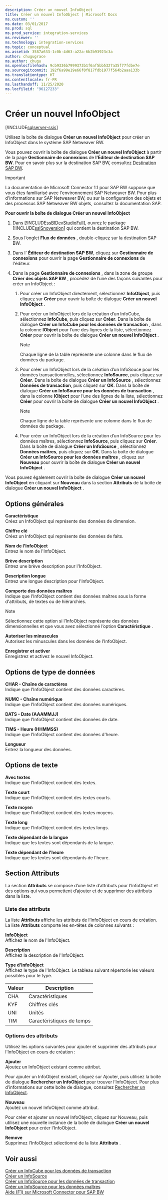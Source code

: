 ```yaml
---
description: Créer un nouvel InfoObject
title: Créer un nouvel InfoObject | Microsoft Docs
ms.custom: ''
ms.date: 03/01/2017
ms.prod: sql
ms.prod_service: integration-services
ms.reviewer: ''
ms.technology: integration-services
ms.topic: conceptual
ms.assetid: 3587a633-1c0b-4d63-a22a-6b2b93923c3a
author: chugugrace
ms.author: chugu
ms.openlocfilehash: 9cb9336b7999373b1f6af5bb5327a35f77fdbe7e
ms.sourcegitcommit: 192f6a99e19e66f0f817fdb1977f564b2aaa133b
ms.translationtype: HT
ms.contentlocale: fr-FR
ms.lasthandoff: 11/25/2020
ms.locfileid: "96127233"
---
```

# <a name="create-new-infoobject"></a>Créer un nouvel InfoObject

[!INCLUDE[sqlserver-ssis](../../includes/applies-to-version/sqlserver-ssis.md)]


  Utilisez la boîte de dialogue **Créer un nouvel InfoObject** pour créer un InfoObject dans le système SAP Netweaver BW.  
  
 Vous pouvez ouvrir la boîte de dialogue **Créer un nouvel InfoObject** à partir de la page **Gestionnaire de connexions** de **l’Éditeur de destination SAP BW**. Pour en savoir plus sur la destination SAP BW, consultez [Destination SAP BW](../../integration-services/data-flow/sap-bw-destination.md).  
  
> [!IMPORTANT]  
>  La documentation de Microsoft Connector 1.1 pour SAP BW suppose que vous êtes familiarisé avec l'environnement SAP Netweaver BW. Pour plus d'informations sur SAP Netweaver BW, ou sur la configuration des objets et des processus SAP Netweaver BW objets, consultez la documentation SAP.  
  
 **Pour ouvrir la boîte de dialogue Créer un nouvel InfoObject**  
  
1.  Dans [!INCLUDE[ssBIDevStudioFull](../../includes/ssbidevstudiofull-md.md)], ouvrez le package [!INCLUDE[ssISnoversion](../../includes/ssisnoversion-md.md)] qui contient la destination SAP BW.  
  
2.  Sous l’onglet **Flux de données** , double-cliquez sur la destination SAP BW.  
  
3.  Dans l' **Éditeur de destination SAP BW**, cliquez sur **Gestionnaire de connexions** pour ouvrir la page **Gestionnaire de connexions** de l'éditeur.  
  
4.  Dans la page **Gestionnaire de connexions** , dans la zone de groupe **Créer des objets SAP BW** , procédez de l’une des façons suivantes pour créer un InfoObject :  
  
    1.  Pour créer un InfoObject directement, sélectionnez **InfoObject**, puis cliquez sur **Créer** pour ouvrir la boîte de dialogue **Créer un nouvel InfoObject** .  
  
    2.  Pour créer un InfoObject lors de la création d’un InfoCube, sélectionnez **InfoCube**, puis cliquez sur **Créer**. Dans la boîte de dialogue **Créer un InfoCube pour les données de transaction** , dans la colonne **IObject** pour l’une des lignes de la liste, sélectionnez **Créer** pour ouvrir la boîte de dialogue **Créer un nouvel InfoObject** .  
  
        > [!NOTE]  
        >  Chaque ligne de la table représente une colonne dans le flux de données du package.  
  
    3.  Pour créer un InfoObject lors de la création d’un InfoSouce pour les données transactionnelles, sélectionnez **InfoSource**, puis cliquez sur **Créer**. Dans la boîte de dialogue **Créer un InfoSource** , sélectionnez **Données de transaction**, puis cliquez sur **OK**. Dans la boîte de dialogue **Créer un InfoSource pour les données de transaction** , dans la colonne **IObject** pour l’une des lignes de la liste, sélectionnez **Créer** pour ouvrir la boîte de dialogue **Créer un nouvel InfoObject** .  
  
        > [!NOTE]  
        >  Chaque ligne de la table représente une colonne dans le flux de données du package.  
  
    4.  Pour créer un InfoObject lors de la création d’un InfoSource pour les données maîtres, sélectionnez **InfoSource**, puis cliquez sur **Créer**. Dans la boîte de dialogue **Créer un InfoSource** , sélectionnez **Données maîtres**, puis cliquez sur **OK**. Dans la boîte de dialogue **Créer un InfoSource pour les données maîtres** , cliquez sur **Nouveau** pour ouvrir la boîte de dialogue **Créer un nouvel InfoObject** .  
  
 Vous pouvez également ouvrir la boîte de dialogue **Créer un nouvel InfoObject** en cliquant sur **Nouveau** dans la section **Attributs** de la boîte de dialogue **Créer un nouvel InfoObject** .  
  
## <a name="general-options"></a>Options générales  
 **Caractéristique**  
 Créez un InfoObject qui représente des données de dimension.  
  
 **Chiffre clé**  
 Créez un InfoObject qui représente des données de faits.  
  
 **Nom de l'InfoObject**  
 Entrez le nom de l'InfoObject.  
  
 **Brève description**  
 Entrez une brève description pour l'InfoObject.  
  
 **Description longue**  
 Entrez une longue description pour l'InfoObject.  
  
 **Comporte des données maîtres**  
 Indique que l'InfoObject contient des données maîtres sous la forme d'attributs, de textes ou de hiérarchies.  
  
> [!NOTE]  
>  Sélectionnez cette option si l’InfoObject représente des données dimensionnelles et que vous avez sélectionné l’option **Caractéristique** .  
  
 **Autoriser les minuscules**  
 Autorisez les minuscules dans les données de l'InfoObject.  
  
 **Enregistrer et activer**  
 Enregistrez et activez le nouvel InfoObject.  
  
## <a name="data-type-options"></a>Options de type de données  
 **CHAR - Chaîne de caractères**  
 Indique que l'InfoObject contient des données caractères.  
  
 **NUMC - Chaîne numérique**  
 Indique que l'InfoObject contient des données numériques.  
  
 **DATS - Date (AAAMMJJ)**  
 Indique que l'InfoObject contient des données de date.  
  
 **TIMS - Heure (HHMMSS)**  
 Indique que l'InfoObject contient des données d'heure.  
  
 **Longueur**  
 Entrez la longueur des données.  
  
## <a name="text-options"></a>Options de texte  
 **Avec textes**  
 Indique que l'InfoObject contient des textes.  
  
 **Texte court**  
 Indique que l'InfoObject contient des textes courts.  
  
 **Texte moyen**  
 Indique que l'InfoObject contient des textes moyens.  
  
 **Texte long**  
 Indique que l'InfoObject contient des textes longs.  
  
 **Texte dépendant de la langue**  
 Indique que les textes sont dépendants de la langue.  
  
 **Texte dépendant de l'heure**  
 Indique que les textes sont dépendants de l'heure.  
  
## <a name="attributes-section"></a>Section Attributs  
 La section **Attributs** se compose d’une liste d’attributs pour l’InfoObject et des options qui vous permettent d’ajouter et de supprimer des attributs dans la liste.  
  
### <a name="attributes-list"></a>Liste des attributs  
 La liste **Attributs** affiche les attributs de l’InfoObject en cours de création. La liste **Attributs** comporte les en-têtes de colonnes suivants :  
  
 **InfoObject**  
 Affichez le nom de l'InfoObject.  
  
 **Description**  
 Affichez la description de l'InfoObject.  
  
 **Type d'InfoObject**  
 Affichez le type de l'InfoObject. Le tableau suivant répertorie les valeurs possibles pour le type.  
  
|Valeur|Description|  
|-----------|-----------------|  
|CHA|Caractéristiques|  
|KYF|Chiffres clés|  
|UNI|Unités|  
|TIM|Caractéristiques de temps|  
  
### <a name="attributes-options"></a>Options des attributs  
 Utilisez les options suivantes pour ajouter et supprimer des attributs pour l'InfoObject en cours de création :  
  
 **Ajouter**  
 Ajoutez un InfoObject existant comme attribut.  
  
 Pour ajouter un InfoObject existant, cliquez sur Ajouter, puis utilisez la boîte de dialogue **Rechercher un InfoObject** pour trouver l’InfoObject. Pour plus d’informations sur cette boîte de dialogue, consultez [Rechercher un InfoObject](../../integration-services/data-flow/look-up-infoobject.md).  
  
 **Nouveau**  
 Ajoutez un nouvel InfoObject comme attribut.  
  
 Pour créer et ajouter un nouvel InfoObject, cliquez sur Nouveau, puis utilisez une nouvelle instance de la boîte de dialogue **Créer un nouvel InfoObject** pour créer l’InfoObject.  
  
 **Remove**  
 Supprimez l’InfoObject sélectionné de la liste **Attributs** .  
  
## <a name="see-also"></a>Voir aussi  
 [Créer un InfoCube pour les données de transaction](../../integration-services/data-flow/create-infocube-for-transaction-data.md)   
 [Créer un InfoSource](../../integration-services/data-flow/create-infosource.md)   
 [Créer un InfoSource pour les données de transaction](../../integration-services/data-flow/create-infosource-for-transaction-data.md)   
 [Créer un InfoSource pour les données maîtres](../../integration-services/data-flow/create-infosource-for-master-data.md)   
 [Aide (F1) sur Microsoft Connector pour SAP BW](../../integration-services/microsoft-connector-for-sap-bw-f1-help.md)  
  
  
